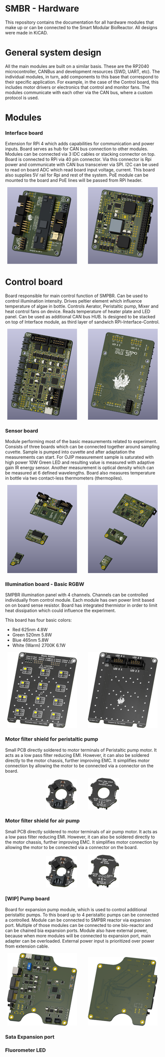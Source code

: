 # SMBR - Hardware
This repository contains the documentation for all hardware modules that make up or can be connected to the Smart Modular BioReactor. All designs were made in KiCAD.

# General system design
All the main modules are built on a similar basis. These are the RP2040 microcontroller, CANBus and development resources (SWD, UART, etc). The individual modules, in turn, add components to this base that correspond to their specific application. For example, in the case of the Control board, this includes motor drivers or electronics that control and monitor fans. The modules communicate with each other via the CAN bus, where a custom protocol is used.

# Modules
### Interface board
Extension for RPi 4 which adds capabilities for communication and power inputs. Board serves as hub for CAN bus connection to other modules. Modules can be connected via 3 IDC cables or stacking connector on top. Board is connected to RPi via 40 pin connector. Via this connector is Rpi power and communicate with CAN bus transceiver via SPI. I2C can be used to read on board ADC which read board input voltage, current. This board also supplies 5V rail for Rpi and rest of the system. PoE module can be mounted to the board and PoE lines will be passed from RPi header.

<p align="center">
  <img alt="3D Top Angled" src="interface_board/images/angled_top.png" width="45%">
&nbsp; &nbsp; &nbsp; &nbsp;
  <img alt="3D Bottom Angled" src="interface_board/images/angled_bottom.png" width="45%">
</p>

# Control board
Board responsible for main control function of SMPBR. Can be used to control illumination intensity. Drives peltier element which influence temperature of algae in bottle. Controls Aerator, Peristaltic pump, Mixer and heat control fans on device. Reads temperature of heater plate and LED panel. Can be used as additional CAN bus HUB. Is designed to be stacked on top of Interface module, as third layer of sandwich RPi-Interface-Control.

<p align="center">
  <img alt="3D Top Angled" src="control_board/images/angled_top.png" width="45%">
&nbsp; &nbsp; &nbsp; &nbsp;
  <img alt="3D Bottom Angled" src="control_board/images/angled_bottom.png" width="45%">
</p>

### Sensor board
Module performing most of the basic measurements related to experiment. Consists of three boards which  can be connected together around sampling cuvette. Sample is pumped into cuvette and after adaptation the measurements can start. For OJIP measurement sample is saturated with high power 10W Green LED and resulting value is measured with adaptive gain IR energy sensor. Another measurement is optical density which can be measured at 6 defined wavelengths. Board also measures temperature in bottle via two contact-less thermometers (thermopiles).

<p align="center">
  <img alt="3D Top Angled" src="sensor_board/images/angled_top.png" width="45%">
&nbsp; &nbsp; &nbsp; &nbsp;
  <img alt="3D Bottom Angled" src="sensor_board/images/angled_bottom.png" width="45%">
</p>

### Illumination board - Basic RGBW
SMPBR illumination panel with 4 channels. Channels can be controlled individually from control module. Each module has own power limit based on on board sense resistor. Board has integrated thermistor in order to limit heat dissipation which could influence the experiment.

This board has four basic colors:
- Red 625nm 4.8W
- Green 520nm 5.8W
- Blue 465nm 5.8W
- White (Warm) 2700K 6.1W

<p align="center">
  <img alt="3D Top Angled" src="illumination_board_basic_RGBW/images/angled_top.png" width="45%">
&nbsp; &nbsp; &nbsp; &nbsp;
  <img alt="3D Bottom Angled" src="illumination_board_basic_RGBW/images/angled_bottom.png" width="45%">
</p>

### Motor filter shield for peristaltic pump
Small PCB directly soldered to motor terminals of Peristaltic pump motor. It acts as a low pass filter reducing EMI. However, it can also be soldered directly to the motor chassis, further improving EMC. It simplifies motor connection by allowing the motor to be connected via a connector on the board.
<p align="center">
  <img alt="3D Top Angled" src="motor_shield_peristaltic/images/angled_top.png" width="20%">
&nbsp; &nbsp; &nbsp; &nbsp;
  <img alt="3D Bottom Angled" src="motor_shield_peristaltic/images/angled_bottom.png" width="20%">
</p>

### Motor filter shield for air pump
Small PCB directly soldered to motor terminals of air pump motor. It acts as a low pass filter reducing EMI. However, it can also be soldered directly to the motor chassis, further improving EMC. It simplifies motor connection by allowing the motor to be connected via a connector on the board.
<p align="center">
  <img alt="3D Top Angled" src="motor_shield_airpump/images/angled_top.png" width="20%">
&nbsp; &nbsp; &nbsp; &nbsp;
  <img alt="3D Bottom Angled" src="motor_shield_airpump/images/angled_bottom.png" width="20%">
</p>

### [WIP] Pump board 
Board for expansion pump module, which is used to control additional peristaltic pumps. To this board up to 4 peristaltic pumps can be connected a controlled. Module can be connected to SMPBR reactor via expansion port. Multiple of those modules can be connected to one bio-reactor and can be chained bia expansion ports. Module also have external power, because when more modules will be connected to expansion port, main adapter can be overloaded. External power input is prioritized over power from extension cable.
<p align="center">
  <img alt="3D Top Angled" src="pump_board/images/angled_top.png" width="45%">
&nbsp; &nbsp; &nbsp; &nbsp;
  <img alt="3D Bottom Angled" src="pump_board/images/angled_bottom.png" width="45%">
</p>

### Sata Expansion port

### Fluorometer LED
